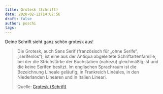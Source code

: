 ```yaml
---
title: Grotesk (Schrift)
date: 2020-02-12T14:02:56
draft: false
author: poschi
tags: 
---
```


Deine Schrift sieht ganz schön grotesk aus!

> Die Grotesk, auch Sans Serif (französisch für „ohne Serife“, „serifenlos“),
> ist eine aus der Antiqua abgeleitete Schriftartenfamilie, bei der die
> Strichstärke der Buchstaben (nahezu) gleichmäßig ist und die keine Serifen
> besitzt. Im englischen Sprachraum ist die Bezeichnung Lineale geläufig, in
> Frankreich Linéales, in den Niederlanden Linearen und in Italien Lineari.
>
> Quelle: [Grotesk (Schrift)](https://de.wikipedia.org/wiki/Grotesk_(Schrift))
